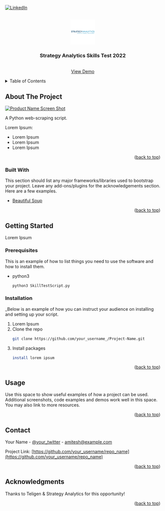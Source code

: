 <div id="top"></div>

[![LinkedIn][linkedin-shield]][linkedin-url]



<!-- PROJECT LOGO -->
<br />
<div align="center">
  <a href="https://www.strategyanalytics.com/">
    <img src="images/logo.png" alt="Logo" width="80" height="80">
  </a>

  <h3 align="center">Strategy Analytics Skills Test 2022</h3>

  <p align="center">
    <br />
    <a href="linkedin.com/in/amitesh-nagarkar-506941117">View Demo</a>
  </p>
</div>



<!-- TABLE OF CONTENTS -->
<details>
  <summary>Table of Contents</summary>
  <ol>
    <li>
      <a href="#about-the-project">About The Project</a>
      <ul>
        <li><a href="#built-with">Built With</a></li>
      </ul>
    </li>
    <li>
      <a href="#getting-started">Getting Started</a>
      <ul>
        <li><a href="#prerequisites">Prerequisites</a></li>
        <li><a href="#installation">Installation</a></li>
      </ul>
    </li>
    <li><a href="#usage">Usage</a></li>
    <li><a href="#roadmap">Roadmap</a></li>
    <li><a href="#contributing">Contributing</a></li>
    <li><a href="#license">License</a></li>
    <li><a href="#contact">Contact</a></li>
    <li><a href="#acknowledgments">Acknowledgments</a></li>
  </ol>
</details>



<!-- ABOUT THE PROJECT -->
## About The Project

[![Product Name Screen Shot][product-screenshot]](https://example.com)

A Python web-scraping script.

Lorem Ipsum:
* Lorem Ipsum
* Lorem Ipsum
* Lorem Ipsum

<p align="right">(<a href="#top">back to top</a>)</p>



### Built With

This section should list any major frameworks/libraries used to bootstrap your project. Leave any add-ons/plugins for the acknowledgements section. Here are a few examples.

* [Beautiful Soup](https://beautiful-soup-4.readthedocs.io/en/latest/#)

<p align="right">(<a href="#top">back to top</a>)</p>



<!-- GETTING STARTED -->
## Getting Started

Lorem Ipsum

### Prerequisites

This is an example of how to list things you need to use the software and how to install them.
* python3
  ```sh
  python3 SkillTestScript.py
  ```

### Installation

_Below is an example of how you can instruct your audience on installing and setting up your script.

1. Lorem Ipsum
2. Clone the repo
   ```sh
   git clone https://github.com/your_username_/Project-Name.git
   ```
3. Install packages
   ```sh
   install lorem ipsum
   ```

<p align="right">(<a href="#top">back to top</a>)</p>



<!-- USAGE EXAMPLES -->
## Usage

Use this space to show useful examples of how a project can be used. Additional screenshots, code examples and demos work well in this space. You may also link to more resources.

<p align="right">(<a href="#top">back to top</a>)</p>

<!-- CONTACT -->
## Contact

Your Name - [@your_twitter](https://twitter.com/your_username) - amitesh@example.com

Project Link: [https://github.com/your_username/repo_name](https://github.com/your_username/repo_name)

<p align="right">(<a href="#top">back to top</a>)</p>



<!-- ACKNOWLEDGMENTS -->
## Acknowledgments

Thanks to Teligen & Strategy Analytics for this opportunity!

<p align="right">(<a href="#top">back to top</a>)</p>



<!-- MARKDOWN LINKS & IMAGES -->
<!-- https://www.markdownguide.org/basic-syntax/#reference-style-links -->

[linkedin-shield]: https://img.shields.io/badge/-LinkedIn-black.svg?style=for-the-badge&logo=linkedin&colorB=555
[linkedin-url]: linkedin.com/in/amitesh-nagarkar-506941117
[product-screenshot]: images/screenshot.png
